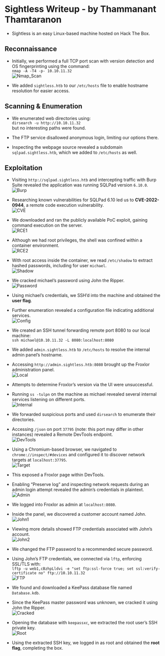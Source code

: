# Sightless Writeup - by Thammanant Thamtaranon
  - Sightless is an easy Linux-based machine hosted on Hack The Box.

## Reconnaissance
  - Initially, we performed a full TCP port scan with version detection and OS fingerprinting using the command:  
    `nmap -A -T4 -p- 10.10.11.32`  
![Nmap_Scan](Nmap_Scan.png)

  - We added `sightless.htb` to our `/etc/hosts` file to enable hostname resolution for easier access.

## Scanning & Enumeration
  - We enumerated web directories using:  
    `dirsearch -u http://10.10.11.32`  
    but no interesting paths were found.  

  - The FTP service disallowed anonymous login, limiting our options there.

  - Inspecting the webpage source revealed a subdomain `sqlpad.sightless.htb`, which we added to `/etc/hosts` as well.

## Exploitation
  - Visiting `http://sqlpad.sightless.htb` and intercepting traffic with Burp Suite revealed the application was running SQLPad version `6.10.0`.  
![Burp](Burp.png)

  - Researching known vulnerabilities for SQLPad 6.10 led us to **CVE-2022-0944**, a remote code execution vulnerability.  
![CVE](CVE.png)

  - We downloaded and ran the publicly available PoC exploit, gaining command execution on the server.  
![RCE1](RCE1.png)

  - Although we had root privileges, the shell was confined within a container environment.  
![RCE2](RCE2.png)

  - With root access inside the container, we read `/etc/shadow` to extract hashed passwords, including for user `michael`.  
![Shadow](Shadow.png)

  - We cracked michael’s password using John the Ripper.  
![Password](Password.png)

  - Using michael’s credentials, we SSH’d into the machine and obtained the **user flag**.

  - Further enumeration revealed a configuration file indicating additional services.  
![Config](Config.png)

  - We created an SSH tunnel forwarding remote port 8080 to our local machine:  
    `ssh michael@10.10.11.32 -L 8080:localhost:8080`

  - We added `admin.sightless.htb` to `/etc/hosts` to resolve the internal admin panel’s hostname.

  - Accessing `http://admin.sightless.htb:8080` brought up the Froxlor administration panel.  
![Local](Local.png)

  - Attempts to determine Froxlor’s version via the UI were unsuccessful.

  - Running `ss -tulpn` on the machine as michael revealed several internal services listening on different ports.  
![Internal](Internal.png)

  - We forwarded suspicious ports and used `dirsearch` to enumerate their directories.

  - Accessing `/json` on port `37795` (note: this port may differ in other instances) revealed a Remote DevTools endpoint.  
![DevTools](DevTools.png)

  - Using a Chromium-based browser, we navigated to `chrome://inspect/#devices` and configured it to discover network targets at `localhost:37795`.  
![Target](Target.png)

  - This exposed a Froxlor page within DevTools.

  - Enabling “Preserve log” and inspecting network requests during an admin login attempt revealed the admin’s credentials in plaintext.  
![Admin](Admin.png)

  - We logged into Froxlor as admin at `localhost:8080`.

  - Inside the panel, we discovered a customer account named John.  
![John1](John1.png)

  - Viewing more details showed FTP credentials associated with John’s account.  
![John2](John2.png)

  - We changed the FTP password to a recommended secure password.

  - Using John’s FTP credentials, we connected via `lftp`, enforcing SSL/TLS with:  
    `lftp -u web1,cBzhpLldvi -e "set ftp:ssl-force true; set ssl:verify-certificate no" ftp://10.10.11.32`  
![FTP](FTP.png)

  - We found and downloaded a KeePass database file named `Database.kdb`.

  - Since the KeePass master password was unknown, we cracked it using John the Ripper.  
![Cracked](Cracked.png)

  - Opening the database with `keepassxc`, we extracted the root user’s SSH private key.  
![Root](Root.png)

  - Using the extracted SSH key, we logged in as root and obtained the **root flag**, completing the box.

